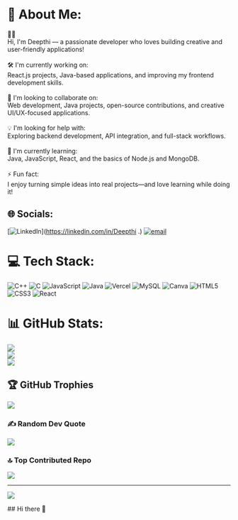 # 💫 About Me:
🙋‍♀️<br>Hi, I'm Deepthi — a passionate developer who loves building creative and user-friendly applications!<br><br>🛠️ I'm currently working on:<br>React.js projects, Java-based applications, and improving my frontend development skills.<br><br>🤝 I'm looking to collaborate on:<br>Web development, Java projects, open-source contributions, and creative UI/UX-focused applications.<br><br>💡 I'm looking for help with:<br>Exploring backend development, API integration, and full-stack workflows.<br><br>🌱 I'm currently learning:<br>Java, JavaScript, React, and the basics of Node.js and MongoDB.<br><br>⚡ Fun fact:<br>I enjoy turning simple ideas into real projects—and love learning while doing it!


## 🌐 Socials:
[![LinkedIn](https://img.shields.io/badge/LinkedIn-%230077B5.svg?logo=linkedin&logoColor=white)](https://linkedin.com/in/Deepthi .) [![email](https://img.shields.io/badge/Email-D14836?logo=gmail&logoColor=white)](mailto:deepthiacharya2005@gmail.com) 

# 💻 Tech Stack:
![C++](https://img.shields.io/badge/c++-%2300599C.svg?style=for-the-badge&logo=c%2B%2B&logoColor=white) ![C](https://img.shields.io/badge/c-%2300599C.svg?style=for-the-badge&logo=c&logoColor=white) ![JavaScript](https://img.shields.io/badge/javascript-%23323330.svg?style=for-the-badge&logo=javascript&logoColor=%23F7DF1E) ![Java](https://img.shields.io/badge/java-%23ED8B00.svg?style=for-the-badge&logo=openjdk&logoColor=white) ![Vercel](https://img.shields.io/badge/vercel-%23000000.svg?style=for-the-badge&logo=vercel&logoColor=white) ![MySQL](https://img.shields.io/badge/mysql-4479A1.svg?style=for-the-badge&logo=mysql&logoColor=white) ![Canva](https://img.shields.io/badge/Canva-%2300C4CC.svg?style=for-the-badge&logo=Canva&logoColor=white) ![HTML5](https://img.shields.io/badge/html5-%23E34F26.svg?style=for-the-badge&logo=html5&logoColor=white) ![CSS3](https://img.shields.io/badge/css3-%231572B6.svg?style=for-the-badge&logo=css3&logoColor=white) ![React](https://img.shields.io/badge/react-%2320232a.svg?style=for-the-badge&logo=react&logoColor=%2361DAFB)
# 📊 GitHub Stats:
![](https://github-readme-stats.vercel.app/api?username=Deepthi055&theme=radical&hide_border=false&include_all_commits=true&count_private=true)<br/>
![](https://nirzak-streak-stats.vercel.app/?user=Deepthi055&theme=radical&hide_border=false)<br/>
![](https://github-readme-stats.vercel.app/api/top-langs/?username=Deepthi055&theme=radical&hide_border=false&include_all_commits=true&count_private=true&layout=compact)

## 🏆 GitHub Trophies
![](https://github-profile-trophy.vercel.app/?username=Deepthi055&theme=radical&no-frame=false&no-bg=false&margin-w=4)

### ✍️ Random Dev Quote
![](https://quotes-github-readme.vercel.app/api?type=horizontal&theme=radical)

### 🔝 Top Contributed Repo
![](https://github-contributor-stats.vercel.app/api?username=Deepthi055&limit=5&theme=shadow_blue&combine_all_yearly_contributions=true)

---
[![](https://visitcount.itsvg.in/api?id=Deepthi055&icon=0&color=0)](https://visitcount.itsvg.in)

<!-- Proudly created with GPRM ( https://gprm.itsvg.in ) -->## Hi there 👋

<!--
**Deepthi055/Deepthi055** is a ✨ _special_ ✨ repository because its `README.md` (this file) appears on your GitHub profile.

Here are some ideas to get you started:

- 🔭 I’m currently working on ...
- 🌱 I’m currently learning ...
- 👯 I’m looking to collaborate on ...
- 🤔 I’m looking for help with ...
- 💬 Ask me about ...
- 📫 How to reach me: ...
- 😄 Pronouns: ...
- ⚡ Fun fact: ...
-->
